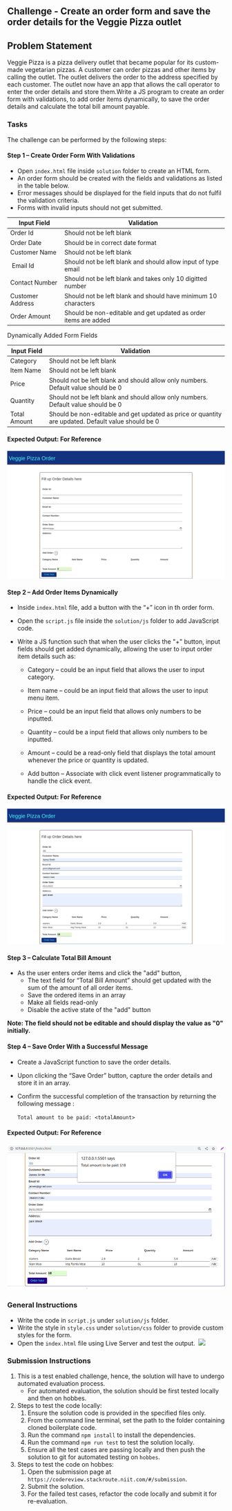 ## Challenge - Create an order form and save the order details for the Veggie Pizza outlet

## Problem Statement

Veggie Pizza is a pizza delivery outlet that became popular for its custom-made vegetarian pizzas. A customer can order pizzas and other items by calling the outlet. The outlet delivers the order to the address specified by each customer.​
The outlet now have an app that allows the call operator to enter the order details and store them.​
Write a JS program to create an order form with validations, to add order items dynamically, to save the order details ​and calculate the total bill amount payable.​

### Tasks

The challenge can be performed by the following steps:​

#### Step 1 – Create Order Form With Validations​

- Open `index.html` file inside `solution` folder to create an HTML form.​
- An order form should be created with the fields and validations as listed in the table below.​
- Error messages should be displayed for the field inputs that do not fulfil the validation criteria. 
- Forms with invalid inputs should not get submitted.​

| Input Field​          | Validation​                                                      |
| --------------------- | ---------------------------------------------------------------- |
| Order Id​             | Should not be left blank​                                        |
| Order Date​           | Should be in correct date format​      |
| Customer Name​        | Should not be left blank                       |
|  Email Id            | Should not be left blank and should allow input of type email​   |
| Contact Number      | Should not be left blank  and  takes only 10 digitted number​​                                         |
| Customer Address​ | Should not be left blank and should have minimum 10 characters                                      |
| Order Amount​         | Should be non-editable and get updated as order items are added​ |

Dynamically Added Form Fields

| Input Field​          | Validation​                                                      |
| --------------------- | ---------------------------------------------------------------- |
| Category​  | Should not be left blank​                                                |
| Item Name​ | Should not be left blank​                                                |
| Price​     | Should not be left blank and should allow only numbers. Default value should be 0​  ​     |
| Quantity​  | Should not be left blank and should allow only numbers. Default value should be 0​                  |
|Total Amount​    | Should be non-editable and get updated as price or quantity are updated. Default value should be 0​​ |

#### Expected Output: For Reference

![](order-form.png)

#### Step 2 – Add Order Items Dynamically

- Inside `index.html` file, add a button with the “+” icon in th order form.​
- Open the `script.js` file inside the `solution/js` folder to add JavaScript code.​
- Write a JS function such that when the user clicks the "+" button, input fields should get added dynamically, allowing the user to input order item details such as:

   * Category – could be an input field that allows the user to input category.​

  * Item name –  could be an input field that allows the user to input menu item.​

  * Price – could be an input field that allows only numbers to be inputted.

  * Quantity – could be a input field that allows only numbers to be inputted.​

  * Amount – could be a read-only field that displays the total amount whenever the price or quantity is updated.​

  * Add button  – Associate with click event listener programmatically to handle the click event.​

#### Expected Output: For Reference

![](order-form-item-details.png)


#### Step 3 – Calculate Total Bill Amount​


- As the user enters order items and click the "add" button,​
    - The text field for “Total Bill Amount” should get updated with the sum of the amount of all order items.​
    - Save the ordered items in an array​
    - Make all fields read-only​
    - Disable the active state of the "add" button

**Note: The field should not be editable and should display the value as "0" initially.**

#### Step 4 – Save Order With a Successful Message

- Create a JavaScript function to save the order details.​
- Upon clicking the “Save Order” button, capture the order details and store it in an array.​
- Confirm the successful completion of the transaction by returning the following message :

    `Total amount to be paid: <totalAmount>`

#### Expected Output: For Reference

![](order-bill-details.png)


### General Instructions 

- Write the code in `script.js` under `solution/js` folder.
- Write the style in `style.css` under `solution/css` folder to provide custom styles for the form.
- Open the `index.html` file using Live Server and test the output.​​
​
![](orderForm.png)

### Submission Instructions

1. This is a test enabled challenge, hence, the solution will have to undergo automated evaluation process. 
    - For automated evaluation, the solution should be first tested locally and then on hobbes.
2. Steps to test the code locally:
    1. Ensure the solution code is provided in the specified files only.
    2. From the command line terminal, set the path to the folder containing cloned boilerplate code.
    3. Run the command `npm install` to install the dependencies.
    4. Run the command `npm run test` to test the solution locally.
    5. Ensure all the test cases are passing locally and then push the solution to git for automated testing on `hobbes`.
3. Steps to test the code on hobbes:
    1. Open the submission page at `https://codereview.stackroute.niit.com/#/submission`.
    2. Submit the solution.
    3. For the failed test cases, refactor the code locally and submit it for re-evaluation.
​
